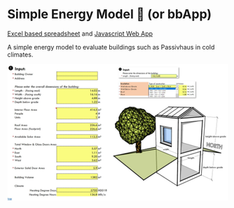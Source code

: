 # Simple Energy Model 🏡 (or bbApp) 

<a href=https://github.com/brightbuildings/Simple-Energy-Model/blob/main/Simple%20Energy%20Model.xlsm>Excel based spreadsheet</a>
and <a href=https://github.com/brightbuildings/Simple-Energy-Model/tree/develop>Javascript Web App</a>

A simple energy model to evaluate buildings such as Passivhaus in cold climates.

<img src=https://github.com/brightbuildings/Simple-Energy-Model/blob/main/Screen.JPG>
